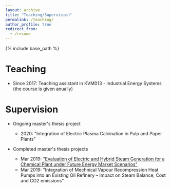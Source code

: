 ```yaml
---
layout: archive
title: "Teaching/Supervision"
permalink: /teaching/
author_profile: true
redirect_from:
  - /resume
---
```


{% include base_path %}

Teaching
======
* Since 2017: Teaching assistant in KVM013 - Industrial Energy Systems (the course is given anually)

Supervision
======
* Ongoing master's thesis project
  * 2020: "Integration of Electric Plasma Calcination in Pulp and Paper Plants"

* Completed master's thesis projects
  * Mar 2019: ["Evaluation of Electric and Hybrid Steam Generation for a Chemical Plant under Future Energy Market Scenarios"](http://publications.lib.chalmers.se/records/fulltext/256671/256671.pdf)
  * Mar 2019: "Integration of Mechnical Vapour Recompression Heat Pumps into an Existing Oil Refinery – Impact on Steam Balance, Cost and CO2 emissions"
